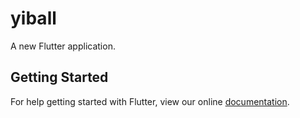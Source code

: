 # yiball

A new Flutter application.

## Getting Started

For help getting started with Flutter, view our online
[documentation](https://flutter.io/).
